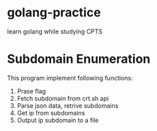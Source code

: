 # golang-practice
learn golang while studying CPTS
# Subdomain Enumeration
This program implement following functions:
1. Prase flag
2. Fetch subdomain from crt.sh api
3. Parse json data, retrive subdomains
4. Get ip from subdomains
5. Output ip subdomain to a file
